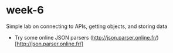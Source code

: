 # week-6

Simple lab on connecting to APIs, getting objects, and storing data




* Try some online JSON parsers (http://json.parser.online.fr/)[http://json.parser.online.fr/]
